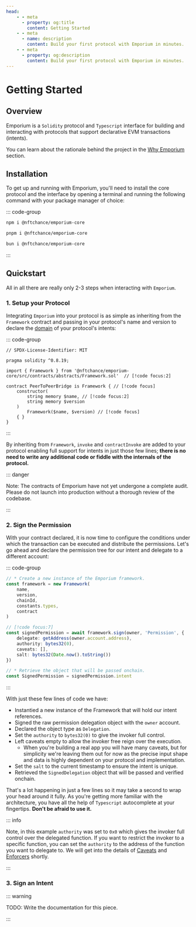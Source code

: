 ```yaml
---
head:
    - - meta
      - property: og:title
        content: Getting Started
    - - meta
      - name: description
        content: Build your first protocol with Emporium in minutes.
    - - meta
      - property: og:description
        content: Build your first protocol with Emporium in minutes.
---
```


# Getting Started

## Overview

Emporium is a `Solidity` protocol and `Typescript` interface for building and interacting with protocols that support declarative EVM transactions (intents).

You can learn about the rationale behind the project in the [Why Emporium](/introduction/why-emporium) section.

## Installation

To get up and running with Emporium, you'll need to install the core protocol and the interface by opening a terminal and running the following command with your package manager of choice:

::: code-group

```bash [npm]
npm i @nftchance/emporium-core
```

```bash [pnpm]
pnpm i @nftchance/emporium-core
```

```bash [bun]
bun i @nftchance/emporium-core
```

:::

## Quickstart

All in all there are really only 2-3 steps when interacting with `Emporium`.

### 1. Setup your Protocol

Integrating `Emporium` into your protocol is as simple as inheriting from the `Framework` contract and passing in your protocol's name and version to declare the [domain](https://eips.ethereum.org/EIPS/eip-712#definition-of-domainseparator) of your protocol's intents:

::: code-group

```solidity 5,7,9,10,12 [PeerToPeerBridge.sol]
// SPDX-License-Identifier: MIT

pragma solidity ^0.8.19;

import { Framework } from '@nftchance/emporium-core/src/contracts/abstracts/Framework.sol'  // [!code focus:2]

contract PeerToPeerBridge is Framework { // [!code focus]
    constructor(
        string memory $name, // [!code focus:2]
        string memory $version
    )
        Framework($name, $version) // [!code focus]
    { }
}
```

:::

By inheriting from `Framework`, `invoke` and `contractInvoke` are added to your protocol enabling full support for intents in just those few lines; **there is no need to write any additional code or fiddle with the internals of the protocol.**

::: danger

Note: The contracts of Emporium have not yet undergone a complete audit. Please do not launch into production without a thorough review of the codebase.

:::

### 2. Sign the Permission

With your contract declared, it is now time to configure the conditions under which the transaction can be executed and distribute the permissions. Let's go ahead and declare the permission tree for our intent and delegate to a different account:

::: code-group

```typescript 10-16 [./example.ts]
// * Create a new instance of the Emporium framework.
const framework = new Framework(
	name,
	version,
	chainId,
	constants.types,
	contract
)

// [!code focus:7]
const signedPermission = await framework.sign(owner, 'Permission', {
	delegate: getAddress(owner.account.address),
	authority: bytes32(0),
	caveats: [],
	salt: bytes32(Date.now().toString())
})

// * Retrieve the object that will be passed onchain.
const SignedPermission = signedPermission.intent
```

:::

With just these few lines of code we have:

-   Instantied a new instance of the Framework that will hold our intent references.
-   Signed the raw permission delegation object with the `owner` account.
-   Declared the object type as `Delegation`.
-   Set the `authority` to `bytes32(0)` to give the invoker full control.
-   Left caveats empty to allow the invoker free reign over the execution.
    -   When you're building a real app you will have many caveats, but for simplicity we're leaving them out for now as the precise input shape and data is highly dependent on your protocol and implementation.
-   Set the `salt` to the current timestamp to ensure the intent is unique.
-   Retrieved the `SignedDelegation` object that will be passed and verified onchain.

That's a lot happening in just a few lines so it may take a second to wrap your head around it fully. As you're getting more familiar with the architecture, you have all the help of `Typescript` autocomplete at your fingertips. **Don't be afraid to use it.**

::: info

Note, in this example `authority` was set to `0x0` which gives the invoker full control over the delegated function. If you want to restrict the invoker to a specific function, you can set the `authority` to the address of the function you want to delegate to. We will get into the details of [Caveats](/intents/caveats) and [Enforcers](/enforcers) shortly.

:::

### 3. Sign an Intent

::: warning

TODO: Write the documentation for this piece.

:::
